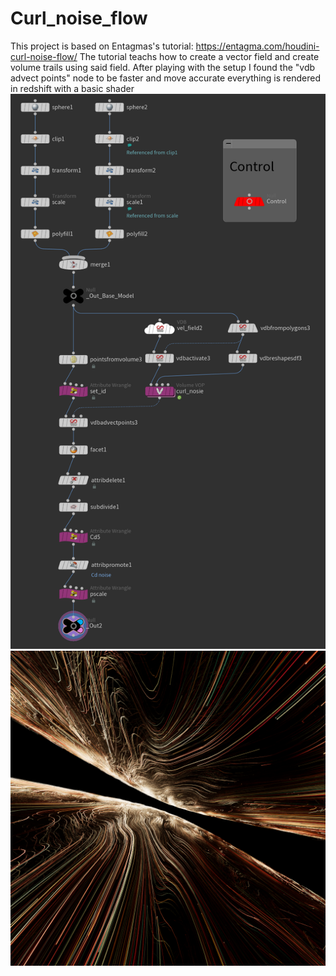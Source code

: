 #  Curl_noise_flow
This project is based on Entagmas's tutorial: https://entagma.com/houdini-curl-noise-flow/
The tutorial teachs how to create a vector field and create volume trails using said field.
After playing with the setup I found the "vdb advect points" node to be faster and move accurate
everything is rendered in redshift with a basic shader
<img src="Images/Node Tree.png"  >
<img src="Images/Curl_noise_flow.png" width = 1024 >
